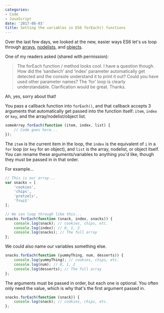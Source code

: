 ```yaml
---
categories:
- Code
- JavaScript
date: '2017-08-03'
title: Setting the variables in ES6 forEach() functions
---
```


Over the last few days, we looked at the new, easier ways ES6 let's us loop through [arrays](https://gomakethings.com/looping-through-arrays-the-es6-way/), [nodelists](https://gomakethings.com/looping-through-nodelists-with-es6/), and [objects](https://gomakethings.com/looping-through-objects-with-es6/).

One of my readers asked (shared with permission):

> The forEach function / method looks cool. I have a question though. How did the ’sandwich’ and ‘index’ parameter automatically get detected and the console understand it to print it out? Could you have used other parameter names? The ‘for’ loop is clearly understandable. Clarification would be great. Thanks.

Ah, yes, sorry about that!

You pass a callback function into `forEach()`, and that callback accepts 3 arguments that automatically get passed into the function itself: `item`, `index` or `key`, and the array/nodelist/object list.

```javascript
someArray.forEach(function (item, index, list) {
    // Code goes here...
});
```

The `item` is the current item in the loop, the `index` is the equivalent of `i` in a `for` loop (or `key` for an object), and `list` is the array, nodelist, or object itself. You can rename these arguments/variables to anything you'd like, though they must be passed in in that order.

For example...

```javascript
// This is our array...
var snacks = [
	'cookies',
	'chips',
	'pretzels',
	'fruit'
];

// We can loop through like this...
snacks.forEach(function (snack, index, snacks)) {
	console.log(snack); // cookies, chips, etc.
	console.log(index); // 0, 1, 2
	console.log(snacks); // The full array
};
```

We could also name our variables something else.

```javascript
snacks.forEach(function (yummyThing, num, desserts)) {
	console.log(yummyThing); // cookies, chips, etc.
	console.log(num); // 0, 1, 2
	console.log(desserts); // The full array
};
```

The arguments must be passed in order, but each one is optional. You often only need the value, which is why that's the first argument passed in.

```javascript
snacks.forEach(function (snack)) {
	console.log(snack); // cookies, chips, etc.
};
```